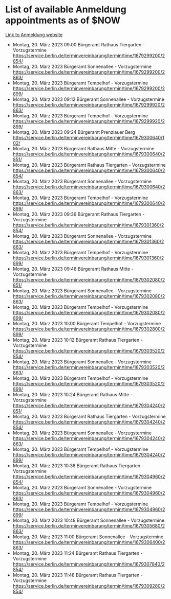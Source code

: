 # List of available Anmeldung appointments as of $NOW
[Link to Anmeldung website](https://service.berlin.de/terminvereinbarung/termin/tag.php?termin=1&anliegen[]=120686&dienstleisterlist=122210,122217,327316,122219,327312,122227,327314,122231,327346,122243,327348,122254,122252,329742,122260,329745,122262,329748,122271,327278,122273,327274,122277,327276,330436,122280,327294,122282,327290,122284,327292,122291,327270,122285,327266,122286,327264,122296,327268,150230,329760,122297,327286,122294,327284,122312,329763,122314,329775,122304,327330,122311,327334,122309,327332,317869,122281,327352,122279,329772,122283,122276,327324,122274,327326,122267,329766,122246,327318,122251,327320,122257,327322,122208,327298,122226,327300&herkunft=http%3A%2F%2Fservice.berlin.de%2Fdienstleistung%2F120686%2F)
- Montag, 20. März 2023 09:00 Bürgeramt Rathaus Tiergarten - Vorzugstermine https://service.berlin.de/terminvereinbarung/termin/time/1679299200/2854/
- Montag, 20. März 2023  Bürgeramt Sonnenallee - Vorzugstermine https://service.berlin.de/terminvereinbarung/termin/time/1679299200/2863/
- Montag, 20. März 2023  Bürgeramt Tempelhof - Vorzugstermine https://service.berlin.de/terminvereinbarung/termin/time/1679299200/2899/
- Montag, 20. März 2023 09:12 Bürgeramt Sonnenallee - Vorzugstermine https://service.berlin.de/terminvereinbarung/termin/time/1679299920/2863/
- Montag, 20. März 2023  Bürgeramt Tempelhof - Vorzugstermine https://service.berlin.de/terminvereinbarung/termin/time/1679299920/2899/
- Montag, 20. März 2023 09:24 Bürgeramt Prenzlauer Berg https://service.berlin.de/terminvereinbarung/termin/time/1679300640/102/
- Montag, 20. März 2023  Bürgeramt Rathaus Mitte - Vorzugstermine https://service.berlin.de/terminvereinbarung/termin/time/1679300640/2851/
- Montag, 20. März 2023  Bürgeramt Rathaus Tiergarten - Vorzugstermine https://service.berlin.de/terminvereinbarung/termin/time/1679300640/2854/
- Montag, 20. März 2023  Bürgeramt Sonnenallee - Vorzugstermine https://service.berlin.de/terminvereinbarung/termin/time/1679300640/2863/
- Montag, 20. März 2023  Bürgeramt Tempelhof - Vorzugstermine https://service.berlin.de/terminvereinbarung/termin/time/1679300640/2899/
- Montag, 20. März 2023 09:36 Bürgeramt Rathaus Tiergarten - Vorzugstermine https://service.berlin.de/terminvereinbarung/termin/time/1679301360/2854/
- Montag, 20. März 2023  Bürgeramt Sonnenallee - Vorzugstermine https://service.berlin.de/terminvereinbarung/termin/time/1679301360/2863/
- Montag, 20. März 2023  Bürgeramt Tempelhof - Vorzugstermine https://service.berlin.de/terminvereinbarung/termin/time/1679301360/2899/
- Montag, 20. März 2023 09:48 Bürgeramt Rathaus Mitte - Vorzugstermine https://service.berlin.de/terminvereinbarung/termin/time/1679302080/2851/
- Montag, 20. März 2023  Bürgeramt Sonnenallee - Vorzugstermine https://service.berlin.de/terminvereinbarung/termin/time/1679302080/2863/
- Montag, 20. März 2023  Bürgeramt Tempelhof - Vorzugstermine https://service.berlin.de/terminvereinbarung/termin/time/1679302080/2899/
- Montag, 20. März 2023 10:00 Bürgeramt Tempelhof - Vorzugstermine https://service.berlin.de/terminvereinbarung/termin/time/1679302800/2899/
- Montag, 20. März 2023 10:12 Bürgeramt Rathaus Tiergarten - Vorzugstermine https://service.berlin.de/terminvereinbarung/termin/time/1679303520/2854/
- Montag, 20. März 2023  Bürgeramt Sonnenallee - Vorzugstermine https://service.berlin.de/terminvereinbarung/termin/time/1679303520/2863/
- Montag, 20. März 2023  Bürgeramt Tempelhof - Vorzugstermine https://service.berlin.de/terminvereinbarung/termin/time/1679303520/2899/
- Montag, 20. März 2023 10:24 Bürgeramt Rathaus Mitte - Vorzugstermine https://service.berlin.de/terminvereinbarung/termin/time/1679304240/2851/
- Montag, 20. März 2023  Bürgeramt Rathaus Tiergarten - Vorzugstermine https://service.berlin.de/terminvereinbarung/termin/time/1679304240/2854/
- Montag, 20. März 2023  Bürgeramt Sonnenallee - Vorzugstermine https://service.berlin.de/terminvereinbarung/termin/time/1679304240/2863/
- Montag, 20. März 2023  Bürgeramt Tempelhof - Vorzugstermine https://service.berlin.de/terminvereinbarung/termin/time/1679304240/2899/
- Montag, 20. März 2023 10:36 Bürgeramt Rathaus Tiergarten - Vorzugstermine https://service.berlin.de/terminvereinbarung/termin/time/1679304960/2854/
- Montag, 20. März 2023  Bürgeramt Sonnenallee - Vorzugstermine https://service.berlin.de/terminvereinbarung/termin/time/1679304960/2863/
- Montag, 20. März 2023  Bürgeramt Tempelhof - Vorzugstermine https://service.berlin.de/terminvereinbarung/termin/time/1679304960/2899/
- Montag, 20. März 2023 10:48 Bürgeramt Sonnenallee - Vorzugstermine https://service.berlin.de/terminvereinbarung/termin/time/1679305680/2863/
- Montag, 20. März 2023 11:00 Bürgeramt Sonnenallee - Vorzugstermine https://service.berlin.de/terminvereinbarung/termin/time/1679306400/2863/
- Montag, 20. März 2023 11:24 Bürgeramt Rathaus Tiergarten - Vorzugstermine https://service.berlin.de/terminvereinbarung/termin/time/1679307840/2854/
- Montag, 20. März 2023 11:48 Bürgeramt Rathaus Tiergarten - Vorzugstermine https://service.berlin.de/terminvereinbarung/termin/time/1679309280/2854/
